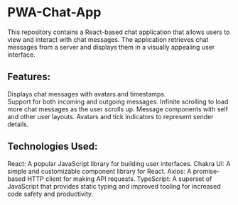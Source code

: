 # PWA-Chat-App
This repository contains a React-based chat application that allows users to view and interact with chat messages. The application retrieves chat messages from a server and displays them in a visually appealing user interface.

## Features:
Displays chat messages with avatars and timestamps.<br>
Support for both incoming and outgoing messages.
Infinite scrolling to load more chat messages as the user scrolls up.
Message components with self and other user layouts.
Avatars and tick indicators to represent sender details.
## Technologies Used:
React: A popular JavaScript library for building user interfaces.
Chakra UI: A simple and customizable component library for React.
Axios: A promise-based HTTP client for making API requests.
TypeScript: A superset of JavaScript that provides static typing and improved tooling for increased code safety and productivity.
